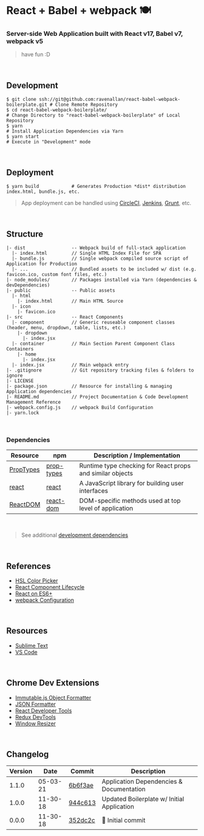 
# React + Babel + webpack 🍽

### Server-side Web Application built with React v17, Babel v7, webpack v5

> have fun :D

<br>

## Development

```
$ git clone ssh://git@github.com:ravenallan/react-babel-webpack-boilerplate.git # Clone Remote Repository
$ cd react-babel-webpack-boilerplate/                                           # Change Directory to "react-babel-webpack-boilerplate" of Local Repository
$ yarn                                                                          # Install Application Dependencies via Yarn
$ yarn start                                                                    # Execute in "Development" mode
```

<br>

## Deployment

```
$ yarn build            # Generates Production *dist* distribution index.html, bundle.js, etc.
```

> App deployment can be handled using [CircleCI](https://circleci.com), [Jenkins](https://jenkins.io), [Grunt](https://gruntjs.com), etc.

<br>

## Structure

```
|- dist                 -- Webpack build of full-stack application
  |- index.html         // Single HTML Index File for SPA
  |- bundle.js          // Single webpack compiled source script of Application for Production
  |- ...                // Bundled assets to be included w/ dist (e.g. favicon.ico, custom font files, etc.)
|- node_modules/        // Packages installed via Yarn (dependencies & devDependencies)
|- public               -- Public assets
  |- html
    |- index.html       // Main HTML Source
  |- icon
    |- favicon.ico
|- src                  -- React Components
  |- component          // Generic reuseable component classes (header, menu, dropdown, table, lists, etc.)
    |- dropdown
      |- index.jsx
  |- container          // Main Section Parent Component Class Containers
    |- home
      |- index.jsx
  |- index.jsx          // Main webpack entry
|- .gitignore           // Git repository tracking files & folders to ignore
|- LICENSE
|- package.json         // Resource for installing & managing Application dependencies
|- README.md            // Project Documentation & Code Development Management Reference
|- webpack.config.js    // webpack Build Configuration
|- yarn.lock
```

<br>

### Dependencies

| Resource                                                               | npm                                                    | Description / Implementation                              |
|------------------------------------------------------------------------|--------------------------------------------------------|-----------------------------------------------------------|
| [PropTypes](https://reactjs.org/docs/typechecking-with-proptypes.html) | [prop-types](https://www.npmjs.com/package/prop-types) | Runtime type checking for React props and similar objects |
| [react](https://reactjs.org)                                           | [react](https://www.npmjs.com/package/react)           | A JavaScript library for building user interfaces         |
| [ReactDOM](https://reactjs.org/docs/react-dom.html)                    | [react-dom](https://www.npmjs.com/package/react-dom)   | DOM-specific methods used at top level of application     |

<br>

> See additional [development dependencies](https://github.com/ravenallan/react-babel-webpack-boilerplate/blob/master/package.json)

<br>

## References

* [HSL Color Picker](http://hslpicker.com)
* [React Component Lifecycle](https://reactjs.org/docs/react-component.html#the-component-lifecycle)
* [React on ES6+](https://babeljs.io/blog/2015/06/07/react-on-es6-plus)
* [webpack Configuration](https://webpack.js.org/configuration)

<br>

## Resources

* [Sublime Text](https://www.sublimetext.com)
* [VS Code](https://code.visualstudio.com/download)

<br>

## Chrome Dev Extensions

* [Immutable.js Object Formatter](https://chrome.google.com/webstore/detail/immutablejs-object-format/hgldghadipiblonfkkicmgcbbijnpeog)
* [JSON Formatter](https://chrome.google.com/webstore/detail/json-formatter/bcjindcccaagfpapjjmafapmmgkkhgoa)
* [React Developer Tools](https://chrome.google.com/webstore/detail/react-developer-tools/fmkadmapgofadopljbjfkapdkoienihi)
* [Redux DevTools](https://chrome.google.com/webstore/detail/redux-devtools/lmhkpmbekcpmknklioeibfkpmmfibljd)
* [Window Resizer](https://chrome.google.com/webstore/detail/window-resizer/kkelicaakdanhinjdeammmilcgefonfh)

<br>

## Changelog

| Version | Date     | Commit                                                                                                                   | Description |
|---------|----------|--------------------------------------------------------------------------------------------------------------------------|-------------|
| 1.1.0   | 05-03-21 | [6b6f3ae](https://github.com/ravenallan/react-babel-webpack-boilerplate/commit/6b6f3ae3febb17c0c20784306821402256c96480) | Application Dependencies & Documentation |
| 1.0.0   | 11-30-18 | [944c613](https://github.com/ravenallan/react-babel-webpack-boilerplate/commit/944c6135a4edd0ab4d05d8265e9872f343a81c57) | Updated Boilerplate w/ Initial Application |
| 0.0.0   | 11-30-18 | [352dc2c](https://github.com/ravenallan/react-babel-webpack-boilerplate/commit/352dc2cd50e46f33f679fbedcd474ed3d6ccc6e2) | 🎉  Initial commit |
